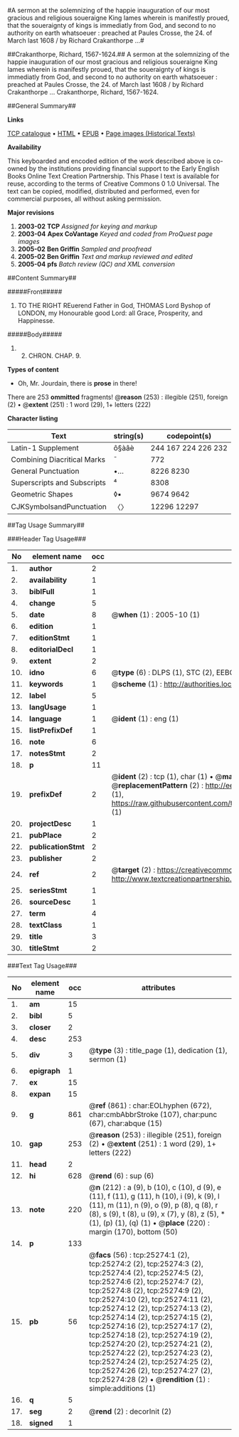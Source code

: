 #A sermon at the solemnizing of the happie inauguration of our most gracious and religious soueraigne King Iames wherein is manifestly proued, that the soueraignty of kings is immediatly from God, and second to no authority on earth whatsoeuer : preached at Paules Crosse, the 24. of March last 1608 / by Richard Crakanthorpe ...#

##Crakanthorpe, Richard, 1567-1624.##
A sermon at the solemnizing of the happie inauguration of our most gracious and religious soueraigne King Iames wherein is manifestly proued, that the soueraignty of kings is immediatly from God, and second to no authority on earth whatsoeuer : preached at Paules Crosse, the 24. of March last 1608 / by Richard Crakanthorpe ...
Crakanthorpe, Richard, 1567-1624.

##General Summary##

**Links**

[TCP catalogue](http://www.ota.ox.ac.uk/tcp/)  • 
[HTML](http://tei.it.ox.ac.uk/tcp/Texts-HTML/free/A19/A19548.html)  • 
[EPUB](http://tei.it.ox.ac.uk/tcp/Texts-EPUB/free/A19/A19548.epub) • 
[Page images (Historical Texts)](https://data.historicaltexts.jisc.ac.uk/view?pubId=eebo-22255107e&pageId=eebo-22255107e-25274-1)

**Availability**

This keyboarded and encoded edition of the
	       work described above is co-owned by the institutions
	       providing financial support to the Early English Books
	       Online Text Creation Partnership. This Phase I text is
	       available for reuse, according to the terms of Creative
	       Commons 0 1.0 Universal. The text can be copied,
	       modified, distributed and performed, even for
	       commercial purposes, all without asking permission.

**Major revisions**

1. __2003-02__ __TCP__ *Assigned for keying and markup*
1. __2003-04__ __Apex CoVantage__ *Keyed and coded from ProQuest page images*
1. __2005-02__ __Ben Griffin__ *Sampled and proofread*
1. __2005-02__ __Ben Griffin__ *Text and markup reviewed and edited*
1. __2005-04__ __pfs__ *Batch review (QC) and XML conversion*

##Content Summary##

#####Front#####

1. TO THE RIGHT REuerend Father in God, THOMAS Lord Byshop of LONDON, my Honourable good Lord: all Grace, Prosperity, and Happinesse.

#####Body#####

1. 2. CHRON. CHAP. 9.

**Types of content**

  * Oh, Mr. Jourdain, there is **prose** in there!

There are 253 **ommitted** fragments! 
 @__reason__ (253) : illegible (251), foreign (2)  •  @__extent__ (251) : 1 word (29), 1+ letters (222)

**Character listing**


|Text|string(s)|codepoint(s)|
|---|---|---|
|Latin-1 Supplement|ô§àâè|244 167 224 226 232|
|Combining             Diacritical Marks|̄|772|
|General Punctuation|•…|8226 8230|
|Superscripts             and Subscripts|⁴|8308|
|Geometric Shapes|◊▪|9674 9642|
|CJKSymbolsandPunctuation|〈〉|12296 12297|

##Tag Usage Summary##

###Header Tag Usage###

|No|element name|occ|attributes|
|---|---|---|---|
|1.|__author__|2||
|2.|__availability__|1||
|3.|__biblFull__|1||
|4.|__change__|5||
|5.|__date__|8| @__when__ (1) : 2005-10 (1)|
|6.|__edition__|1||
|7.|__editionStmt__|1||
|8.|__editorialDecl__|1||
|9.|__extent__|2||
|10.|__idno__|6| @__type__ (6) : DLPS (1), STC (2), EEBO-CITATION (1), OCLC (1), VID (1)|
|11.|__keywords__|1| @__scheme__ (1) : http://authorities.loc.gov/ (1)|
|12.|__label__|5||
|13.|__langUsage__|1||
|14.|__language__|1| @__ident__ (1) : eng (1)|
|15.|__listPrefixDef__|1||
|16.|__note__|6||
|17.|__notesStmt__|2||
|18.|__p__|11||
|19.|__prefixDef__|2| @__ident__ (2) : tcp (1), char (1)  •  @__matchPattern__ (2) : ([0-9\-]+):([0-9IVX]+) (1), (.+) (1)  •  @__replacementPattern__ (2) : http://eebo.chadwyck.com/downloadtiff?vid=$1&page=$2 (1), https://raw.githubusercontent.com/textcreationpartnership/Texts/master/tcpchars.xml#$1 (1)|
|20.|__projectDesc__|1||
|21.|__pubPlace__|2||
|22.|__publicationStmt__|2||
|23.|__publisher__|2||
|24.|__ref__|2| @__target__ (2) : https://creativecommons.org/publicdomain/zero/1.0/ (1), http://www.textcreationpartnership.org/docs/. (1)|
|25.|__seriesStmt__|1||
|26.|__sourceDesc__|1||
|27.|__term__|4||
|28.|__textClass__|1||
|29.|__title__|3||
|30.|__titleStmt__|2||


###Text Tag Usage###

|No|element name|occ|attributes|
|---|---|---|---|
|1.|__am__|15||
|2.|__bibl__|5||
|3.|__closer__|2||
|4.|__desc__|253||
|5.|__div__|3| @__type__ (3) : title_page (1), dedication (1), sermon (1)|
|6.|__epigraph__|1||
|7.|__ex__|15||
|8.|__expan__|15||
|9.|__g__|861| @__ref__ (861) : char:EOLhyphen (672), char:cmbAbbrStroke (107), char:punc (67), char:abque (15)|
|10.|__gap__|253| @__reason__ (253) : illegible (251), foreign (2)  •  @__extent__ (251) : 1 word (29), 1+ letters (222)|
|11.|__head__|2||
|12.|__hi__|628| @__rend__ (6) : sup (6)|
|13.|__note__|220| @__n__ (212) : a (9), b (10), c (10), d (9), e (11), f (11), g (11), h (10), i (9), k (9), l (11), m (11), n (9), o (9), p (8), q (8), r (8), s (9), t (8), u (9), x (7), y (8), z (5), * (1), (p) (1), (q) (1)  •  @__place__ (220) : margin (170), bottom (50)|
|14.|__p__|133||
|15.|__pb__|56| @__facs__ (56) : tcp:25274:1 (2), tcp:25274:2 (2), tcp:25274:3 (2), tcp:25274:4 (2), tcp:25274:5 (2), tcp:25274:6 (2), tcp:25274:7 (2), tcp:25274:8 (2), tcp:25274:9 (2), tcp:25274:10 (2), tcp:25274:11 (2), tcp:25274:12 (2), tcp:25274:13 (2), tcp:25274:14 (2), tcp:25274:15 (2), tcp:25274:16 (2), tcp:25274:17 (2), tcp:25274:18 (2), tcp:25274:19 (2), tcp:25274:20 (2), tcp:25274:21 (2), tcp:25274:22 (2), tcp:25274:23 (2), tcp:25274:24 (2), tcp:25274:25 (2), tcp:25274:26 (2), tcp:25274:27 (2), tcp:25274:28 (2)  •  @__rendition__ (1) : simple:additions (1)|
|16.|__q__|5||
|17.|__seg__|2| @__rend__ (2) : decorInit (2)|
|18.|__signed__|1||
